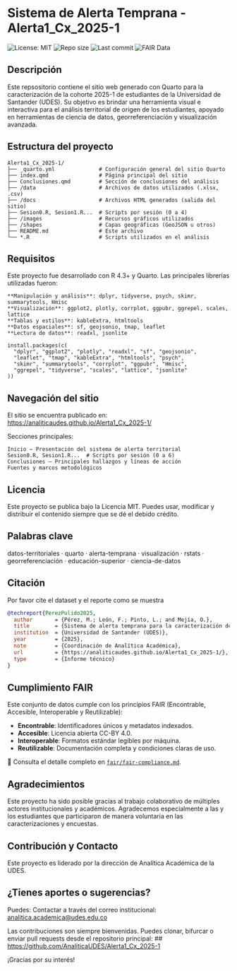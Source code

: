 # Sistema de Alerta Temprana - Alerta1_Cx_2025-1

![License: MIT](https://img.shields.io/badge/License-MIT-yellow.svg)
![Repo size](https://img.shields.io/github/repo-size/AnaliticaUDES/Alerta1_Cx_2025-1)
![Last commit](https://img.shields.io/github/last-commit/AnaliticaUDES/Alerta1_Cx_2025-1)
![FAIR Data](https://img.shields.io/badge/FAIR-Data-blue)


## Descripción

Este repsositorio contiene el sitio web generado con Quarto para la caracterización  de la cohorte 2025-1 de estudiantes de la Universidad de Santander (UDES). 
Su objetivo es brindar una herramienta visual e interactiva para el análisis territorial de origen de los estudiantes, 
apoyado en herramientas de ciencia de datos, georreferenciación y visualización avanzada.

## Estructura del proyecto

```
Alerta1_Cx_2025-1/
├── _quarto.yml              # Configuración general del sitio Quarto
├── index.qmd                # Página principal del sitio
├── Conclusiones.qmd         # Sección de conclusiones del análisis
├── /data                    # Archivos de datos utilizados (.xlsx, .csv)
├── /docs                    # Archivos HTML generados (salida del sitio)
├── Sesion0.R, Sesion1.R...  # Scripts por sesión (0 a 4)
├── /images                  # Recursos gráficos utilizados
├── /shapes                  # Capas geográficas (GeoJSON u otros)
├── README.md                # Este archivo
└── *.R                      # Scripts utilizados en el análisis
```

## Requisitos

Este proyecto fue desarrollado con R 4.3+ y Quarto. Las principales librerías utilizadas fueron:

```
**Manipulación y análisis**: dplyr, tidyverse, psych, skimr, summarytools, Hmisc
**Visualización**: ggplot2, plotly, corrplot, ggpubr, ggrepel, scales, lattice
**Tablas y estilos**: kableExtra, htmltools
**Datos espaciales**: sf, geojsonio, tmap, leaflet
**Lectura de datos**: readxl, jsonlite
```

```
install.packages(c(
  "dplyr", "ggplot2", "plotly", "readxl", "sf", "geojsonio",
  "leaflet", "tmap", "kableExtra", "htmltools", "psych",
  "skimr", "summarytools", "corrplot", "ggpubr", "Hmisc",
  "ggrepel", "tidyverse", "scales", "lattice", "jsonlite"
))
```

## Navegación del sitio

El sitio se encuentra publicado en: https://analiticaudes.github.io/Alerta1_Cx_2025-1/

Secciones principales:
```
Inicio – Presentación del sistema de alerta territorial
Sesion0.R, Sesion1.R...  # Scripts por sesión (0 a 6)
Conclusiones – Principales hallazgos y líneas de acción
Fuentes y marcos metodológicos
```

## Licencia

Este proyecto se publica bajo la Licencia MIT. Puedes usar, modificar y distribuir el contenido siempre que se dé el debido crédito.

## Palabras clave

datos-territoriales · quarto · alerta-temprana · visualización · rstats · georreferenciación · educación-superior · ciencia-de-datos

## Citación
Por favor cite el dataset y el reporte como se muestra

```bibtex
@techreport{PerezPulido2025,
  author       = {Pérez, M.; León, F.; Pinto, L.; and Mejía, O.},
  title        = {Sistema de alerta temprana para la caracterización de la población estudiantil en riesgo académico en la Universidad de Santander - Alerta1\_Cx\_2025-1},
  institution  = {Universidad de Santander (UDES)},
  year         = {2025},
  note         = {Coordinación de Analítica Académica},
  url          = {https://analiticaudes.github.io/Alerta1_Cx_2025-1/},
  type         = {Informe técnico}
}
```

## Cumplimiento FAIR

Este conjunto de datos cumple con los principios FAIR (Encontrable, Accesible, Interoperable y Reutilizable):

- **Encontrable**: Identificadores únicos y metadatos indexados.
- **Accesible**: Licencia abierta CC-BY 4.0.
- **Interoperable**: Formatos estándar legibles por máquina.
- **Reutilizable**: Documentación completa y condiciones claras de uso.

🔗 Consulta el detalle completo en [`fair/fair-compliance.md`](./fair/fair-compliance.md).


## Agradecimientos
Este proyecto ha sido posible gracias al trabajo colaborativo de múltiples actores institucionales y académicos. Agradecemos especialmente a
las y los estudiantes que participaron de manera voluntaria en las caracterizaciones y encuestas.

## Contribución y Contacto

Este proyecto es liderado por la dirección de Analítica Académica de la UDES.

## ¿Tienes aportes o sugerencias?

Puedes: Contactar a través del correo institucional: analitica.academica@udes.edu.co

Las contribuciones son siempre bienvenidas. Puedes clonar, bifurcar o enviar pull requests desde el repositorio principal: ## https://github.com/AnaliticaUDES/Alerta1_Cx_2025-1

¡Gracias por su interés!
